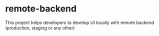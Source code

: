 # remote-backend
This project helps developers to develop UI locally with remote backend (production, staging or any other)
